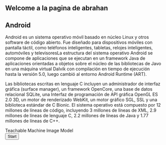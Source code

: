 ## Welcome  a la pagina de abrahan

## Android
Android es un sistema operativo móvil basado en núcleo Linux y otros software de código abierto. Fue diseñado para dispositivos móviles con pantalla táctil, como teléfonos inteligentes, tabletas, relojes inteligentes, automóviles y televisoresLa estructura del sistema operativo Android se compone de aplicaciones que se ejecutan en un framework Java de aplicaciones orientadas a objetos sobre el núcleo de las bibliotecas de Javo en una máquina virtual Dalvik con compilación en tiempo de ejecución hasta la versión 5.0, luego cambió al entorno Android Runtime (ART).

Las bibliotecas escritas en lenguaje C incluyen un administrador de interfaz gráfica (surface manager), un framework OpenCore, una base de datos relacional SQLite, una Interfaz de programación de API gráfica OpenGL ES 2.0 3D, un motor de renderizado WebKit, un motor gráfico SGL, SSL y una biblioteca estándar de C Bionic. El sistema operativo está compuesto por 12 millones de líneas de código, incluyendo 3 millones de líneas de XML, 2.9 millones de líneas de lenguaje C, 2.2 millones de líneas de Java y 1.77 millones de líneas de C++.

<div>Teachable Machine Image Model</div>
<button type="button" onclick="init()">Start</button>
<div id="webcam-container"></div>
<div id="label-container"></div>
<script src="https://cdn.jsdelivr.net/npm/@tensorflow/tfjs@1.3.1/dist/tf.min.js"></script>
<script src="https://cdn.jsdelivr.net/npm/@teachablemachine/image@0.8/dist/teachablemachine-image.min.js"></script>
<script type="text/javascript">
    // More API functions here:
    // https://github.com/googlecreativelab/teachablemachine-community/tree/master/libraries/image

    // the link to your model provided by Teachable Machine export panel
    const URL = "https://teachablemachine.withgoogle.com/models/-2Dmsc4TE/";

    let model, webcam, labelContainer, maxPredictions;

    // Load the image model and setup the webcam
    async function init() {
        const modelURL = URL + "model.json";
        const metadataURL = URL + "metadata.json";

        // load the model and metadata
        // Refer to tmImage.loadFromFiles() in the API to support files from a file picker
        // or files from your local hard drive
        // Note: the pose library adds "tmImage" object to your window (window.tmImage)
        model = await tmImage.load(modelURL, metadataURL);
        maxPredictions = model.getTotalClasses();

        // Convenience function to setup a webcam
        const flip = true; // whether to flip the webcam
        webcam = new tmImage.Webcam(200, 200, flip); // width, height, flip
        await webcam.setup(); // request access to the webcam
        await webcam.play();
        window.requestAnimationFrame(loop);

        // append elements to the DOM
        document.getElementById("webcam-container").appendChild(webcam.canvas);
        labelContainer = document.getElementById("label-container");
        for (let i = 0; i < maxPredictions; i++) { // and class labels
            labelContainer.appendChild(document.createElement("div"));
        }
    }

    async function loop() {
        webcam.update(); // update the webcam frame
        await predict();
        window.requestAnimationFrame(loop);
    }

    // run the webcam image through the image model
    async function predict() {
        // predict can take in an image, video or canvas html element
        const prediction = await model.predict(webcam.canvas);
        for (let i = 0; i < maxPredictions; i++) {
            const classPrediction =
                prediction[i].className + ": " + prediction[i].probability.toFixed(2);
            labelContainer.childNodes[i].innerHTML = classPrediction;
        }
    }
</script>
      <script src="https://www.gstatic.com/dialogflow-console/fast/messenger/bootstrap.js?v=1"></script>
<df-messenger
  intent="WELCOME"
  chat-title="sistema-op"
  agent-id="85b4421d-8d88-4152-af5f-719d10be1923"
  language-code="es"
></df-messenger>
